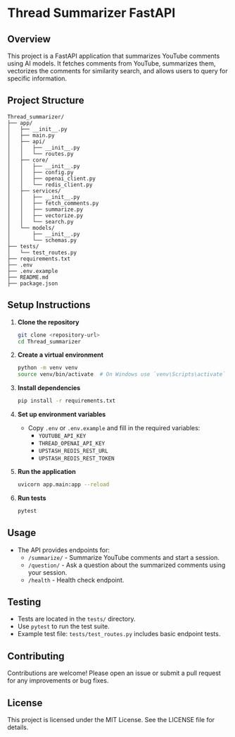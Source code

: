# Thread Summarizer FastAPI

## Overview

This project is a FastAPI application that summarizes YouTube comments using AI models. It fetches comments from YouTube, summarizes them, vectorizes the comments for similarity search, and allows users to query for specific information.

## Project Structure

```
Thread_summarizer/
├── app/
│   ├── __init__.py
│   ├── main.py
│   ├── api/
│   │   ├── __init__.py
│   │   └── routes.py
│   ├── core/
│   │   ├── __init__.py
│   │   ├── config.py
│   │   ├── openai_client.py
│   │   └── redis_client.py
│   ├── services/
│   │   ├── __init__.py
│   │   ├── fetch_comments.py
│   │   ├── summarize.py
│   │   ├── vectorize.py
│   │   └── search.py
│   └── models/
│       ├── __init__.py
│       └── schemas.py
├── tests/
│   └── test_routes.py
├── requirements.txt
├── .env
├── .env.example
├── README.md
├── package.json
```

## Setup Instructions

1. **Clone the repository**

   ```bash
   git clone <repository-url>
   cd Thread_summarizer
   ```

2. **Create a virtual environment**

   ```bash
   python -m venv venv
   source venv/bin/activate  # On Windows use `venv\Scripts\activate`
   ```

3. **Install dependencies**

   ```bash
   pip install -r requirements.txt
   ```

4. **Set up environment variables**

   - Copy `.env` or `.env.example` and fill in the required variables:
     - `YOUTUBE_API_KEY`
     - `THREAD_OPENAI_API_KEY`
     - `UPSTASH_REDIS_REST_URL`
     - `UPSTASH_REDIS_REST_TOKEN`

5. **Run the application**

   ```bash
   uvicorn app.main:app --reload
   ```

6. **Run tests**
   ```bash
   pytest
   ```

## Usage

- The API provides endpoints for:
  - `/summarize/` - Summarize YouTube comments and start a session.
  - `/question/` - Ask a question about the summarized comments using your session.
  - `/health` - Health check endpoint.

## Testing

- Tests are located in the `tests/` directory.
- Use `pytest` to run the test suite.
- Example test file: `tests/test_routes.py` includes basic endpoint tests.

## Contributing

Contributions are welcome! Please open an issue or submit a pull request for any improvements or bug fixes.

## License

This project is licensed under the MIT License. See the LICENSE file for details.
